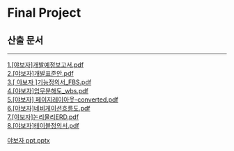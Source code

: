 # Final Project

## 산출 문서
<hr>

[1.[야보자]개발예정보고서.pdf](https://github.com/kangilchoi/protfolio/files/2897686/1.pdf) <br>
[2.[야보자]개발표준안.pdf](https://github.com/kangilchoi/protfolio/files/2897687/2.pdf)<br>
[3.[ 야보자 ]기능정의서_FBS.pdf](https://github.com/kangilchoi/protfolio/files/2897688/3._FBS.pdf)<br>
[4.[야보자]업무분해도_wbs.pdf](https://github.com/kangilchoi/protfolio/files/2897689/4._wbs.pdf)<br>
[5.[야보자] 페이지레이아웃-converted.pdf](https://github.com/kangilchoi/protfolio/files/2897690/5.-converted.pdf)<br>
[6.[야보자]네비게이션흐름도.pdf](https://github.com/kangilchoi/protfolio/files/2897691/6.pdf)<br>
[7.[야보자]논리물리ERD.pdf](https://github.com/kangilchoi/protfolio/files/2897684/7.ERD.pdf)<br>
[8.[야보자]테이블정의서.pdf](https://github.com/kangilchoi/protfolio/files/2897685/8.pdf)<br>



[야보자 ppt.pptx](https://github.com/kangilchoi/protfolio/files/2897692/4.ppt.pptx)


